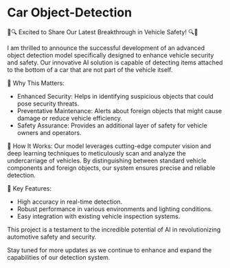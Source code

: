 # Car Object-Detection

🚗🔍 Excited to Share Our Latest Breakthrough in Vehicle Safety! 🔍🚗

I am thrilled to announce the successful development of an advanced object detection model specifically designed to enhance vehicle security and safety. Our innovative AI solution is capable of detecting items attached to the bottom of a car that are not part of the vehicle itself. 

🔹 Why This Matters:
- Enhanced Security: Helps in identifying suspicious objects that could pose security threats.
- Preventative Maintenance: Alerts about foreign objects that might cause damage or reduce vehicle efficiency.
- Safety Assurance: Provides an additional layer of safety for vehicle owners and operators.

🔹 How It Works:
Our model leverages cutting-edge computer vision and deep learning techniques to meticulously scan and analyze the undercarriage of vehicles. By distinguishing between standard vehicle components and foreign objects, our system ensures precise and reliable detection.

🔹 Key Features:
- High accuracy in real-time detection.
- Robust performance in various environments and lighting conditions.
- Easy integration with existing vehicle inspection systems.

This project is a testament to the incredible potential of AI in revolutionizing automotive safety and security. 

Stay tuned for more updates as we continue to enhance and expand the capabilities of our detection system.
